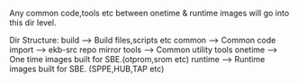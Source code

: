 Any common code,tools etc between onetime & runtime images will go into this dir level.

Dir Structure:
build --> Build files,scripts etc
common --> Common code
import --> ekb-src repo mirror
tools --> Common utility tools
onetime --> One time images built for SBE.(otprom,srom etc)
runtime --> Runtime images built for SBE. (SPPE,HUB,TAP etc)
